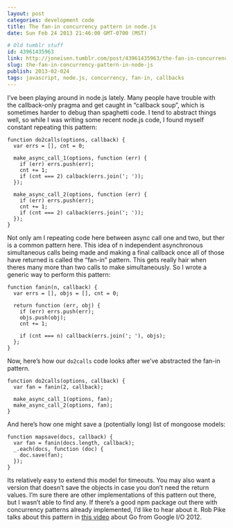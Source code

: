 ```yaml
---
layout: post
categories: development code
title: The fan-in concurrency pattern in node.js
date: Sun Feb 24 2013 21:46:00 GMT-0700 (MST)

# Old tumblr stuff
id: 43961435963
link: http://joneisen.tumblr.com/post/43961435963/the-fan-in-concurrency-pattern-in-node-js
slug: the-fan-in-concurrency-pattern-in-node-js
publish: 2013-02-024
tags: javascript, node.js, concurrency, fan-in, callbacks
---
```



I’ve been playing around in node.js lately. Many people have trouble
with the callback-only pragma and get caught in “callback soup”, which
is sometimes harder to debug than spaghetti code. I tend to abstract
things well, so while I was writing some recent node.js code, I found
myself constant repeating this pattern:

    function do2calls(options, callback) {
      var errs = [], cnt = 0;

      make_async_call_1(options, function (err) {
        if (err) errs.push(err);
        cnt += 1;
        if (cnt === 2) calback(errs.join('; '));
      });

      make_async_call_2(options, function (err) {
        if (err) errs.push(err);
        cnt += 1;
        if (cnt === 2) calback(errs.join('; '));
      });
    }

Not only am I repeating code here between async call one and two, but
ther is a common pattern here. This idea of n independent asynchronous
simultaneous calls being made and making a final callback once all of
those have returned is called the “fan-in” pattern. This gets really
hair when theres many more than two calls to make simultaneously. So I
wrote a generic way to perform this pattern:

    function fanin(n, callback) {
      var errs = [], objs = [], cnt = 0;

      return function (err, obj) {
        if (err) errs.push(err);
        objs.push(obj);
        cnt += 1;

        if (cnt === n) callback(errs.join('; '), objs);
      };
    }

Now, here’s how our `do2calls` code looks after we’ve abstracted the
fan-in pattern.

    function do2calls(options, callback) {
      var fan = fanin(2, callback);

      make_async_call_1(options, fan);
      make_async_call_2(options, fan);
    }

And here’s how one might save a (potentially long) list of mongoose
models:

    function mapsave(docs, callback) {
      var fan = fanin(docs.length, callback);
      _.each(docs, function (doc) {
        doc.save(fan);
      });
    }

Its relatively easy to extend this model for timeouts. You may also want
a version that doesn’t save the objects in case you don’t need the
return values. I’m sure there are other implementations of this pattern
out there, but I wasn’t able to find any. If there’s a good npm package
out there with concurrency patterns already implemented, I’d like to
hear about it. Rob Pike talks about this pattern in [this
video](http://blog.golang.org/2012/07/go-videos-from-google-io-2012.html)
about Go from Google I/O 2012.

